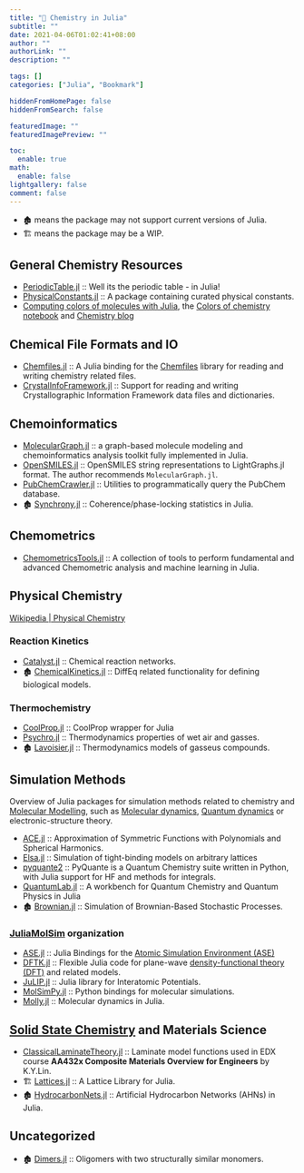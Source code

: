 ```yaml
---
title: "🔖 Chemistry in Julia"
subtitle: ""
date: 2021-04-06T01:02:41+08:00
author: ""
authorLink: ""
description: ""

tags: []
categories: ["Julia", "Bookmark"]

hiddenFromHomePage: false
hiddenFromSearch: false

featuredImage: ""
featuredImagePreview: ""

toc:
  enable: true
math:
  enable: false
lightgallery: false
comment: false
---
```


<!--more-->

- 🏚️ means the package may not support current versions of Julia.
- 🏗️ means the package may be a WIP.

## General Chemistry Resources

+ [PeriodicTable.jl](https://github.com/JuliaPhysics/PeriodicTable.jl) :: Well its the periodic table - in Julia!
+ [PhysicalConstants.jl](https://github.com/JuliaPhysics/PhysicalConstants.jl) :: A package containing curated physical constants.
+ [Computing colors of molecules with Julia](https://github.com/jiahao/ijulia-notebooks), the [Colors of chemistry notebook](http://jiahao.github.io/julia-blog/2014/06/09/the-colors-of-chemistry.html) and [Chemistry blog](http://jiahao.github.io/julia-blog/)

## Chemical File Formats and IO

+ [Chemfiles.jl](https://github.com/chemfiles/Chemfiles.jl) :: A Julia binding for the [Chemfiles](https://github.com/chemfiles/chemfiles) library for reading and writing chemistry related files.
+ [CrystalInfoFramework.jl](https://github.com/jamesrhester/CrystalInfoFramework.jl) :: Support for reading and writing Crystallographic Information Framework data files and dictionaries.

## Chemoinformatics

+ [MolecularGraph.jl](https://github.com/mojaie/MolecularGraph.jl) :: a graph-based molecule modeling and chemoinformatics analysis toolkit fully implemented in Julia.
+ [OpenSMILES.jl](https://github.com/caseykneale/OpenSMILES.jl) :: OpenSMILES string representations to LightGraphs.jl format. The author recommends `MolecularGraph.jl`.
+ [PubChemCrawler.jl](https://github.com/JuliaHealth/PubChemCrawler.jl) :: Utilities to programmatically query the PubChem database.
+ 🏚️ [Synchrony.jl](https://github.com/simonster/Synchrony.jl) :: Coherence/phase-locking statistics in Julia.

## Chemometrics

+ [ChemometricsTools.jl](https://github.com/caseykneale/ChemometricsTools.jl) :: A collection of tools to perform fundamental and advanced Chemometric analysis and machine learning in Julia.

## Physical Chemistry

[Wikipedia | Physical Chemistry](https://en.wikipedia.org/wiki/Category:Physical_chemistry)

### Reaction Kinetics

+ [Catalyst.jl](https://github.com/SciML/Catalyst.jl) :: Chemical reaction networks.
+ 🏚️ [ChemicalKinetics.jl](https://github.com/papamarkou/ChemicalKinetics.jl) ::  DiffEq related functionality for defining biological models.

### Thermochemistry

+ [CoolProp.jl](https://github.com/CoolProp/CoolProp.jl) :: CoolProp wrapper for Julia
+ [Psychro.jl](https://github.com/pjabardo/Psychro.jl) :: Thermodynamics properties of wet air and gasses.
+ 🏚️ [Lavoisier.jl](https://github.com/longemen3000/lavoisier) :: Thermodynamics models of gasseus compounds.

## Simulation Methods

Overview of Julia packages for simulation methods related to chemistry and [Molecular Modelling](https://en.wikipedia.org/wiki/Category:Molecular_modelling),
such as [Molecular dynamics](https://en.wikipedia.org/wiki/Molecular_dynamics), [Quantum dynamics](https://en.wikipedia.org/wiki/Quantum_dynamics) or electronic-structure theory.

+ [ACE.jl](https://github.com/ACEsuit/ACE.jl) :: Approximation of Symmetric Functions with Polynomials and Spherical Harmonics.
+ [Elsa.jl](https://github.com/pablosanjose/Elsa.jl) :: Simulation of tight-binding models on arbitrary lattices
+ [pyquante2](https://github.com/rpmuller/pyquante2/) :: PyQuante is a Quantum Chemistry suite written in Python, with Julia support for HF and methods for integrals.
+ [QuantumLab.jl](https://github.com/vonDonnerstein/QuantumLab.jl) :: A workbench for Quantum Chemistry and Quantum Physics in Julia
+ 🏚️ [Brownian.jl](https://github.com/UniversityofWarwick/Brownian.jl) :: Simulation of Brownian-Based Stochastic Processes.

### [JuliaMolSim](https://github.com/JuliaMolSim) organization

- [ASE.jl](https://github.com/JuliaMolSim/ASE.jl) :: Julia Bindings for the [Atomic Simulation Environment (ASE)](https://wiki.fysik.dtu.dk/ase)
- [DFTK.jl](https://github.com/JuliaMolSim/DFTK.jl) :: Flexible Julia code for plane-wave [density-functional theory (DFT)](https://en.wikipedia.org/wiki/Density_functional_theory) and related models.
- [JuLIP.jl](https://github.com/JuliaMolSim/JuLIP.jl) :: Julia library for Interatomic Potentials.
- [MolSimPy.jl](https://github.com/JuliaMolSim/MolSimPy.jl) :: Python bindings for molecular simulations.
- [Molly.jl](https://github.com/JuliaMolSim/Molly.jl) :: Molecular dynamics in Julia.

## [Solid State Chemistry](https://en.wikipedia.org/wiki/Solid-state_chemistry) and Materials Science

+ [ClassicalLaminateTheory.jl](https://github.com/goedman/ClassicalLaminateTheory.jl) :: Laminate model functions used in EDX course __AA432x Composite Materials Overview for Engineers__ by K.Y.Lin.
+ 🏗️ [Lattices.jl](https://github.com/JuliaPhysics/Lattices.jl) :: A Lattice Library for Julia.
+ 🏚️ [HydrocarbonNets.jl](https://github.com/Ismael-VC/HydrocarbonNets.jl) :: Artificial Hydrocarbon Networks (AHNs) in Julia.

## Uncategorized

+ 🏚️ [Dimers.jl](https://github.com/sswatson/Dimers.jl) :: Oligomers with two structurally similar monomers.
